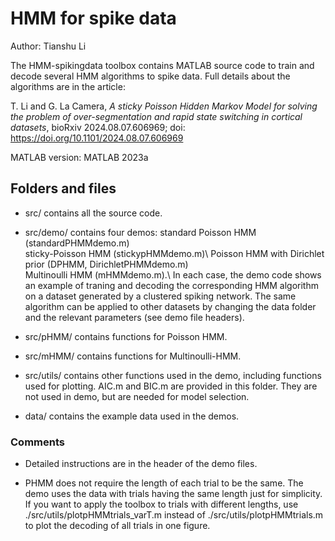 # HMM for spike data

Author: Tianshu Li

The HMM-spikingdata toolbox contains MATLAB source code to train and decode several HMM algorithms to spike data. 
Full details about the algorithms are in the article:

T. Li and G. La Camera, *A sticky Poisson Hidden Markov Model for solving the problem of over-segmentation and rapid state switching in cortical datasets*, bioRxiv 2024.08.07.606969; doi: https://doi.org/10.1101/2024.08.07.606969

MATLAB version: MATLAB 2023a

## Folders and files

- src/ contains all the source code.

- src/demo/ contains four demos:
  standard Poisson HMM (standardPHMMdemo.m)\
  sticky-Poisson HMM (stickypHMMdemo.m)\ 
  Poisson HMM with Dirichlet prior (DPHMM, DirichletPHMMdemo.m)\
  Multinoulli HMM (mHMMdemo.m).\ 
  In each case, the demo code shows an example of traning and decoding the corresponding HMM algorithm on a dataset 
  generated by a clustered spiking network. The same algorithm can be applied to other datasets by changing 
  the data folder and the relevant parameters (see demo file headers).
    
- src/pHMM/ contains functions for Poisson HMM.
    
- src/mHMM/ contains functions for Multinoulli-HMM.
    
- src/utils/ contains other functions used in the demo, including functions used for plotting. 
  AIC.m and BIC.m are provided in this folder. They are not used in demo, but are needed for model selection.

- data/ contains the example data used in the demos.
    

### Comments
    
- Detailed instructions are in the header of the demo files.
    
- PHMM does not require the length of each trial to be the same. 
    The demo uses the data with trials having the same length just for simplicity. 
    If you want to apply the toolbox to trials with different lengths, use 
    ./src/utils/plotpHMMtrials_varT.m instead of ./src/utils/plotpHMMtrials.m to plot the decoding 
    of all trials in one figure.
